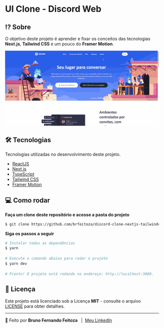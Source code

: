 # UI Clone - Discord Web

## ⁉ Sobre

O objetivo deste projeto é aprender e fixar os conceitos das tecnologias **Next.js**, **Tailwind CSS** e um pouco do **Framer Motion**.

![Demo](./.github/images/demo.gif)

## 🛠 Tecnologias

Tecnologias utilizadas no desenvolvimento deste projeto.

- [ReactJS](https://pt-br.reactjs.org/)
- [Next.js](https://nextjs.org/)
- [TypeScript](https://www.typescriptlang.org/)
- [Tailwind CSS](https://tailwindcss.com/docs/font-weight)
- [Framer Motion](https://www.framer.com/motion/)
## 💻 Como rodar

**Faça um clone deste repositório e acesse a pasta do projeto**

```bash
$ git clone https://github.com/brfeitoza/discord-clone-nextjs-tailwindcss.git && cd discord-clone-nextjs-tailwindcss
```

**Siga os passos a seguir**

```bash
# Instalar todas as dependências
$ yarn

# Execute o comando abaixo para rodar o projeto
$ yarn dev

# Pronto! O projeto está rodando no endereço: http://localhost:3000.
```

## 📝 Licença

Este projeto está licenciado sob a Licença **MIT** - consulte o arquivo [LICENSE](LICENSE) para obter detalhes.

---

🚀 Feito por **Bruno Fernando Feitoza** &nbsp; | &nbsp;[Meu LinkedIn](https://www.linkedin.com/in/brunofeitoza634/)

